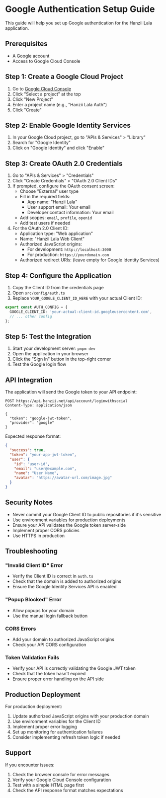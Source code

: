 # Google Authentication Setup Guide

This guide will help you set up Google authentication for the Hanzii Lala application.

## Prerequisites

- A Google account
- Access to Google Cloud Console

## Step 1: Create a Google Cloud Project

1. Go to [Google Cloud Console](https://console.cloud.google.com/)
2. Click "Select a project" at the top
3. Click "New Project"
4. Enter a project name (e.g., "Hanzii Lala Auth")
5. Click "Create"

## Step 2: Enable Google Identity Services

1. In your Google Cloud project, go to "APIs & Services" > "Library"
2. Search for "Google Identity"
3. Click on "Google Identity" and click "Enable"

## Step 3: Create OAuth 2.0 Credentials

1. Go to "APIs & Services" > "Credentials"
2. Click "Create Credentials" > "OAuth 2.0 Client IDs"
3. If prompted, configure the OAuth consent screen:
   - Choose "External" user type
   - Fill in the required fields:
     - App name: "Hanzii Lala"
     - User support email: Your email
     - Developer contact information: Your email
   - Add scopes: `email`, `profile`, `openid`
   - Add test users if needed
4. For the OAuth 2.0 Client ID:
   - Application type: "Web application"
   - Name: "Hanzii Lala Web Client"
   - Authorized JavaScript origins:
     - For development: `http://localhost:3000`
     - For production: `https://yourdomain.com`
   - Authorized redirect URIs: (leave empty for Google Identity Services)

## Step 4: Configure the Application

1. Copy the Client ID from the credentials page
2. Open `src/config/auth.ts`
3. Replace `YOUR_GOOGLE_CLIENT_ID_HERE` with your actual Client ID:

```typescript
export const AUTH_CONFIG = {
  GOOGLE_CLIENT_ID: 'your-actual-client-id.googleusercontent.com',
  // ... other config
};
```

## Step 5: Test the Integration

1. Start your development server: `pnpm dev`
2. Open the application in your browser
3. Click the "Sign In" button in the top-right corner
4. Test the Google login flow

## API Integration

The application will send the Google token to your API endpoint:

```
POST https://api.hanzii.net/api/account/loginwithsocial
Content-Type: application/json

{
  "token": "google-jwt-token",
  "provider": "google"
}
```

Expected response format:

```json
{
  "success": true,
  "token": "your-app-jwt-token",
  "user": {
    "id": "user-id",
    "email": "user@example.com",
    "name": "User Name",
    "avatar": "https://avatar-url.com/image.jpg"
  }
}
```

## Security Notes

- Never commit your Google Client ID to public repositories if it's sensitive
- Use environment variables for production deployments
- Ensure your API validates the Google token server-side
- Implement proper CORS policies
- Use HTTPS in production

## Troubleshooting

### "Invalid Client ID" Error
- Verify the Client ID is correct in `auth.ts`
- Check that the domain is added to authorized origins
- Ensure the Google Identity Services API is enabled

### "Popup Blocked" Error
- Allow popups for your domain
- Use the manual login fallback button

### CORS Errors
- Add your domain to authorized JavaScript origins
- Check your API CORS configuration

### Token Validation Fails
- Verify your API is correctly validating the Google JWT token
- Check that the token hasn't expired
- Ensure proper error handling on the API side

## Production Deployment

For production deployment:

1. Update authorized JavaScript origins with your production domain
2. Use environment variables for the Client ID
3. Implement proper error logging
4. Set up monitoring for authentication failures
5. Consider implementing refresh token logic if needed

## Support

If you encounter issues:

1. Check the browser console for error messages
2. Verify your Google Cloud Console configuration
3. Test with a simple HTML page first
4. Check the API response format matches expectations 
